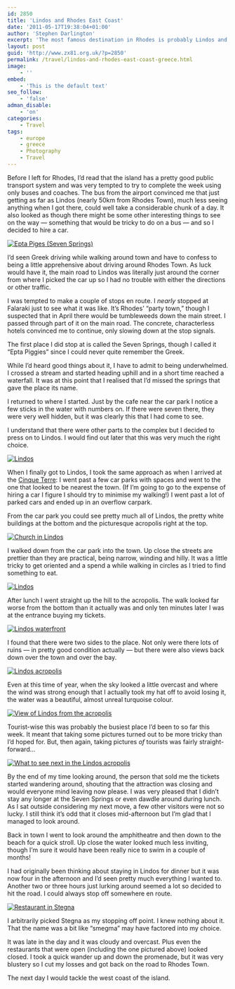 ```yaml
---
id: 2850
title: 'Lindos and Rhodes East Coast'
date: '2011-05-17T19:38:04+01:00'
author: 'Stephen Darlington'
excerpt: 'The most famous destination in Rhodes is probably Lindos and its acropolis. So while I was there I had to pay it a visit.'
layout: post
guid: 'http://www.zx81.org.uk/?p=2850'
permalink: /travel/lindos-and-rhodes-east-coast-greece.html
image:
    - ''
embed:
    - 'This is the default text'
seo_follow:
    - 'false'
adman_disable:
    - 'on'
categories:
    - Travel
tags:
    - europe
    - greece
    - Photography
    - Travel
---
```


Before I left for Rhodes, I’d read that the island has a pretty good public transport system and was very tempted to try to complete the week using only buses and coaches. The bus from the airport convinced me that just getting as far as Lindos (nearly 50km from Rhodes Town), much less seeing anything when I got there, could well take a considerable chunk of a day. It also looked as though there might be some other interesting things to see on the way — something that would be tricky to do on a bus — and so I decided to hire a car.

[![Epta Piges (Seven Springs)](https://i0.wp.com/farm6.static.flickr.com/5263/5632208629_c9915ced3f.jpg?resize=500%2C333)](http://www.flickr.com/photos/stephendarlington/5632208629/ "Epta Piges (Seven Springs) by stephendarlington, on Flickr")

I’d seen Greek driving while walking around town and have to confess to being a little apprehensive about driving around Rhodes Town. As luck would have it, the main road to Lindos was literally just around the corner from where I picked the car up so I had no trouble with either the directions or other traffic.

I was tempted to make a couple of stops en route. I *nearly* stopped at Falaraki just to see what it was like. It’s Rhodes’ “party town,” though I suspected that in April there would be tumbleweeds down the main street. I passed through part of it on the main road. The concrete, characterless hotels convinced me to continue, only slowing down at the stop signals.

The first place I did stop at is called the Seven Springs, though I called it “Epta Piggies” since I could never quite remember the Greek.

While I’d heard good things about it, I have to admit to being underwhelmed. I crossed a stream and started heading uphill and in a short time reached a waterfall. It was at this point that I realised that I’d missed the springs that gave the place its name.

I returned to where I started. Just by the cafe near the car park I notice a few sticks in the water with numbers on. If there were seven there, they were very well hidden, but it was clearly this that I had come to see.

I understand that there were other parts to the complex but I decided to press on to Lindos. I would find out later that this was very much the right choice.

[![Lindos](https://i0.wp.com/farm6.static.flickr.com/5105/5632209121_d02ff6f66c.jpg?resize=500%2C333)](http://www.flickr.com/photos/stephendarlington/5632209121/ "Lindos by stephendarlington, on Flickr")

When I finally got to Lindos, I took the same approach as when I arrived at the [Cinque Terre](http://www.zx81.org.uk/travel/cinque-terre-tuscany-italy.html): I went past a few car parks with spaces and went to the one that looked to be nearest the town. (If I’m going to go to the expense of hiring a car I figure I should try to minimise my walking!) I went past a lot of parked cars and ended up in an overflow carpark.

From the car park you could see pretty much all of Lindos, the pretty white buildings at the bottom and the picturesque acropolis right at the top.

[![Church in Lindos](https://i0.wp.com/farm6.static.flickr.com/5303/5632209887_9645aa5881.jpg?resize=500%2C333)](http://www.flickr.com/photos/stephendarlington/5632209887/ "Church in Lindos by stephendarlington, on Flickr")

I walked down from the car park into the town. Up close the streets are prettier than they are practical, being narrow, winding and hilly. It was a little tricky to get oriented and a spend a while walking in circles as I tried to find something to eat.

[![Lindos](https://i0.wp.com/farm6.static.flickr.com/5305/5632210637_653bd817a0.jpg?resize=500%2C333)](http://www.flickr.com/photos/stephendarlington/5632210637/ "Lindos by stephendarlington, on Flickr")

After lunch I went straight up the hill to the acropolis. The walk looked far worse from the bottom than it actually was and only ten minutes later I was at the entrance buying my tickets.

[![Lindos waterfront](https://i0.wp.com/farm6.static.flickr.com/5107/5632211291_8e0523baf9.jpg?resize=500%2C333)](http://www.flickr.com/photos/stephendarlington/5632211291/ "Lindos waterfront by stephendarlington, on Flickr")

I found that there were two sides to the place. Not only were there lots of ruins — in pretty good condition actually — but there were also views back down over the town and over the bay.

[![Lindos acropolis](https://i0.wp.com/farm6.static.flickr.com/5307/5632211975_eb7517c9cb.jpg?resize=500%2C333)](http://www.flickr.com/photos/stephendarlington/5632211975/ "Lindos acropolis by stephendarlington, on Flickr")

Even at this time of year, when the sky looked a little overcast and where the wind was strong enough that I actually took my hat off to avoid losing it, the water was a beautiful, almost unreal turquoise colour.

[![View of Lindos from the acropolis](https://i0.wp.com/farm6.static.flickr.com/5186/5632212693_30905ec901.jpg?resize=500%2C333)](http://www.flickr.com/photos/stephendarlington/5632212693/ "View of Lindos from the acropolis by stephendarlington, on Flickr")

Tourist-wise this was probably the busiest place I’d been to so far this week. It meant that taking some pictures turned out to be more tricky than I’d hoped for. But, then again, taking pictures *of* tourists was fairly straight-forward…

[![What to see next in the Lindos acropolis](https://i0.wp.com/farm6.static.flickr.com/5269/5632213263_550ee1749f.jpg?resize=500%2C333)](http://www.flickr.com/photos/stephendarlington/5632213263/ "What to see next in the Lindos acropolis by stephendarlington, on Flickr")

By the end of my time looking around, the person that sold me the tickets started wandering around, shouting that the attraction was closing and would everyone mind leaving now please. I was very pleased that I didn’t stay any longer at the Seven Springs or even dawdle around during lunch. As I sat outside considering my next move, a few other visitors were not so lucky. I still think it’s odd that it closes mid-afternoon but I’m glad that I managed to look around.

Back in town I went to look around the amphitheatre and then down to the beach for a quick stroll. Up close the water looked much less inviting, though I’m sure it would have been really nice to swim in a couple of months!

I had originally been thinking about staying in Lindos for dinner but it was now four in the afternoon and I’d seen pretty much everything I wanted to. Another two or three hours just lurking around seemed a lot so decided to hit the road. I could always stop off somewhere en route.

[![Restaurant in Stegna](https://i0.wp.com/farm6.static.flickr.com/5223/5632796960_ea0f489c09.jpg?resize=500%2C333)](http://www.flickr.com/photos/stephendarlington/5632796960/ "Restaurant in Stegna by stephendarlington, on Flickr")

I arbitrarily picked Stegna as my stopping off point. I knew nothing about it. That the name was a bit like “smegma” may have factored into my choice.

It was late in the day and it was cloudy and overcast. Plus even the restaurants that were open (including the one pictured above) looked closed. I took a quick wander up and down the promenade, but it was very blustery so I cut my losses and got back on the road to Rhodes Town.

The next day I would tackle the west coast of the island.